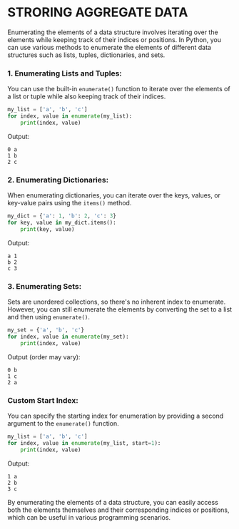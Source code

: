 
# STRORING AGGREGATE DATA

Enumerating the elements of a data structure involves iterating over the elements while keeping track of their indices or positions. In Python, you can use various methods to enumerate the elements of different data structures such as lists, tuples, dictionaries, and sets.

### 1. Enumerating Lists and Tuples:

You can use the built-in `enumerate()` function to iterate over the elements of a list or tuple while also keeping track of their indices.

```python
my_list = ['a', 'b', 'c']
for index, value in enumerate(my_list):
    print(index, value)

```

Output:

```
0 a
1 b
2 c

```

### 2. Enumerating Dictionaries:

When enumerating dictionaries, you can iterate over the keys, values, or key-value pairs using the `items()` method.

```python
my_dict = {'a': 1, 'b': 2, 'c': 3}
for key, value in my_dict.items():
    print(key, value)

```

Output:

```
a 1
b 2
c 3

```

### 3. Enumerating Sets:

Sets are unordered collections, so there's no inherent index to enumerate. However, you can still enumerate the elements by converting the set to a list and then using `enumerate()`.

```python
my_set = {'a', 'b', 'c'}
for index, value in enumerate(my_set):
    print(index, value)

```

Output (order may vary):

```
0 b
1 c
2 a

```

### Custom Start Index:

You can specify the starting index for enumeration by providing a second argument to the `enumerate()` function.

```python
my_list = ['a', 'b', 'c']
for index, value in enumerate(my_list, start=1):
    print(index, value)

```

Output:

```
1 a
2 b
3 c

```

By enumerating the elements of a data structure, you can easily access both the elements themselves and their corresponding indices or positions, which can be useful in various programming scenarios.
